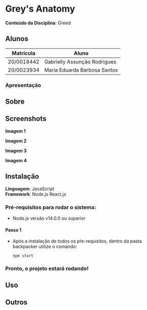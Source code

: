 # Grey's Anatomy

**Conteúdo da Disciplina**: Greed<br>

## Alunos
|Matrícula | Aluno |
| -- | -- |
| 20/0018442  |  Gabrielly Assunção Rodrigues |
| 20/0023934|  Maria Eduarda Barbosa Santos |

### Apresentação

## Sobre

## Screenshots

**Imagem 1** 

**Imagem 2**

**Imagem 3**

**Imagem 4**

## Instalação 
**Linguagem**: JavaScript<br>
**Framework**: Node.js React.js<br>
### Pré-requisitos para rodar o sistema:

- Node.js versão v14.0.0 ou superior <br>
#### Passo 1

- Após a instalação de todos os pŕe-requisitos, dentro da pasta backpacker utilize o comando:
  ```
  npm start
### Pronto, o projeto estará rodando!

## Uso 

## Outros 
